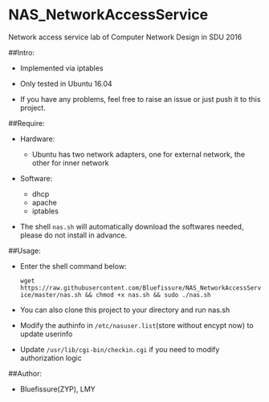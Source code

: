 # NAS_NetworkAccessService

Network access service lab of Computer Network Design in SDU 2016

##Intro:

* Implemented via iptables

* Only tested in Ubuntu 16.04 

* If you have any problems, feel free to raise an issue or just push it to this project.


##Require:

* Hardware:

    * Ubuntu has two network adapters, one for external network, the other for inner network


* Software:

    * dhcp
    * apache
    * iptables
    
    
* The shell `nas.sh` will automatically download the softwares needed, please do not install in advance.

##Usage:


* Enter the shell command below:
    
    `wget https://raw.githubusercontent.com/Bluefissure/NAS_NetworkAccessService/master/nas.sh && chmod +x nas.sh && sudo ./nas.sh`

* You can also clone this project to your directory and run nas.sh 

* Modify the authinfo in `/etc/nasuser.list`(store without encypt now) to update userinfo

* Update `/usr/lib/cgi-bin/checkin.cgi` if you need to modify authorization logic

##Author:

* Bluefissure(ZYP), LMY
